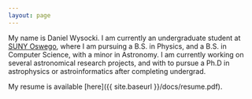 ```yaml
---
layout: page
---
```


My name is Daniel Wysocki. I am currently an undergraduate student at
[SUNY Oswego](oswego.edu), where I am pursuing a B.S. in Physics, and a
B.S. in Computer Science, with a minor in Astronomy. I am currently working
on several astronomical research projects, and with to pursue a Ph.D in
astrophysics or astroinformatics after completing undergrad.

My resume is available
[here]({{ site.baseurl }}/docs/resume.pdf).
